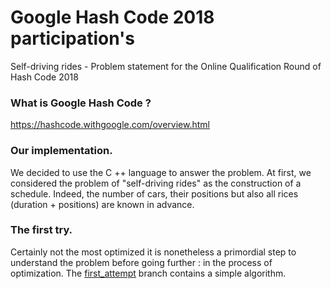 # Google Hash Code 2018 participation's 
Self-driving rides - Problem statement for the Online Qualification Round of Hash Code 2018

### What is Google Hash Code ? 
https://hashcode.withgoogle.com/overview.html

### Our implementation.
We decided to use the C ++ language to answer the problem. 
At first, we considered the problem of "self-driving rides" as the construction of a schedule.
Indeed, the number of cars, their positions but also all rices (duration + positions) are known in advance.


### The first try.
Certainly not the most optimized it is nonetheless a primordial step to understand the problem before going further : in the process of optimization.
The [first_attempt](https://github.com/LDevi/GoogleHashCode2018/tree/first_attempt) branch contains a simple algorithm.



 
